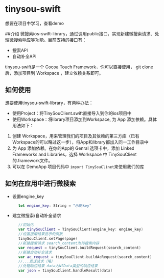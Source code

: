 tinysou-swift
=============
想要在项目中学习，查看demo

##介绍
微搜索ios-swift-library，通过调用public接口，实现新建微搜索请求、处理微搜索响应等功能。目前支持的接口有：
* 搜索API
* 自动补全API

tinysou-swift是一个 Cocoa Touch Framework，你可以直接使用， git clone 后，添加项目到 Workspace ，建立依赖关系即可。

## 如何使用
想要使用tinysou-swift-library，有两种办法：
* 使用Project：将TinySouClient.swift直接导入到你的ios项目中
* 使用Workspace：将library项目添加到Workspace, 为 App 添加依赖。具体用法如下：

1. 创建 Workspace，用来管理我们的项目及其依赖的第三方库（已有Workspace的可以略过这一步），将App和library都加入同一工作目录中
2. 为 App 添加依赖。在你的App的 Genral 选项卡中，添加 Linked Frameworks and Libraries，选择 Workspace 中 TinySouClient的.framework文件。
3. 可以在 DemoApp 项目代码中  ``` import TinySouClinet ```来使用我们的库

## 如何在应用中进行微搜索
* 设置engine_key
``` swift
      let engine_key: String = "示例key" 
```
* 建立微搜索/自动补全请求
``` swift
      //初始化
      var tinySouClient = TinySouClient(engine_key: engine_key) 
      //设置搜索结果显示的页数
      tinySouClient.setPage(page)
      //新建搜索请求 search_content为待搜索内容
      var request = tinySouClient.buildRequest(search_content)
      //新建自动补全请求
      var ac_request = tinySouClient.buildAcRequest(search_content)
      //...发送请求（略）
      //处理响应结果 data为NSData类型的响应结果
      var json = tinySouClient.handleResult(data)
```
